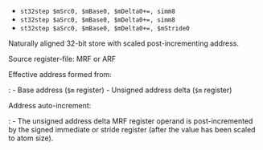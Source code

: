 * `st32step $mSrc0, $mBase0, $mDelta0+=, simm8`
* `st32step $aSrc0, $mBase0, $mDelta0+=, simm8`
* `st32step $aSrc0, $mBase0, $mDelta0+=, $mStride0`

Naturally aligned 32-bit store with scaled post-incrementing address.

Source register-file: MRF or ARF

Effective address formed from:

:   -   Base address (`$m` register)
    -   Unsigned address delta (`$m` register)

Address auto-increment:

:   -   The unsigned address delta MRF register operand is
        post-incremented by the signed immediate or stride register
        (after the value has been scaled to atom size).
